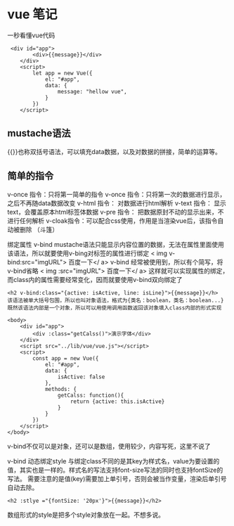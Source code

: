 # vue  笔记

一秒看懂vue代码

```
 <div id="app">
        <div>{{message}}</div>
    </div> 
    <script>
        let app = new Vue({
            el: "#app",
            data: {
                message: "hellow vue",
            }
        })
    </script>
```



##  mustache语法

{{}}也称双括号语法，可以填充data数据，以及对数据的拼接，简单的运算等。





## 简单的指令

v-once 指令：只将第一简单的指令
v-once 指令：只将第一次的数据进行显示，之后不再随data数据改变
v-html 指令： 对数据进行html解析
v-text 指令： 显示text，会覆盖原本html标签体数据
v-pre 指令： 把数据原封不动的显示出来，不进行任何解析
v-cloak指令：可以配合css使用，作用是当渲染vue后，该指令自动被删除 （斗篷）

绑定属性 v-bind
mustache语法只能显示内容位置的数据，无法在属性里面使用该语法，所以就要使用v-bing对标签的属性进行绑定
< img v-bind:src="imgURL">
<a v-bind:href="www.baidu.com">百度一下</ a>
v-bind 经常被使用到，所以有个简写，将v-bind省略
< img :src="imgURL">
<a :href="www.baidu.com">百度一下</ a>
这样就可以实现属性的绑定，而class内的属性需要经常变化，因而就要使用v-bind双向绑定了

```
<h2 v-bind:class="{active: isActive, line: isLine}">{{message}}</h>
该语法被单大括号包围，所以也叫对象语法，格式为{类名：boolean，类名：boolean...}
既然该语法内部是一个对象，所以可以用使用调用函数返回该对象填入class内部的形式实现
```

```
<body>
    <div id="app">
        <div :class="getCalss()">演示字体</div>
    </div>
    <script src="../lib/vue/vue.js"></script>
    <script>
        const app = new Vue({
            el: "#app",
            data: {
                isActive: false
            },
            methods: {
                getCalss: function(){
                    return {active: this.isActive}
                }
            }
        })
    </script>
</body>
```

v-bind不仅可以是对象，还可以是数组，使用较少，内容写死，这里不说了

v-bind 动态绑定style
与绑定class不同的是其key为样式名，value为要设置的值，其实也是一样的。样式名的写法支持font-size写法的同时也支持fontSize的写法。
需要注意的是值(key)需要加上单引号，否则会被当作变量，渲染后单引号自动去除。

```
<h2 :stlye ="{fontSize: '20px'}">{{message}}</h2>
```

数组形式的style是把多个style对象放在一起。不想多说。